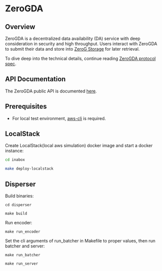 # ZeroGDA

## Overview

ZeroGDA is a decentralized data availability (DA) service with deep consideration in security and high throughput. Users interact with ZeroGDA to submit their data and store into [ZeroG Storage](https://github.com/zero-gravity-labs/zerog-storage-client) for later retrieval.

To dive deep into the technical details, continue reading [ZeroGDA protocol spec](docs/spec/overview.md).

## API Documentation

The ZeroGDA public API is documented [here](docs/docs/).

## Prerequisites

* For local test environment, [aws-cli](https://aws.amazon.com/cn/cli/) is required.

## LocalStack

Create LocalStack(local aws simulation) docker image and start a docker instance:

```bash
cd inabox

make deploy-localstack
```

## Disperser

Build binaries:

```
cd disperser

make build
```

Run encoder:

```
make run_encoder
```

Set the cli arguments of run\_batcher in Makefile to proper values, then run batcher and server:

```
make run_batcher

make run_server
```
